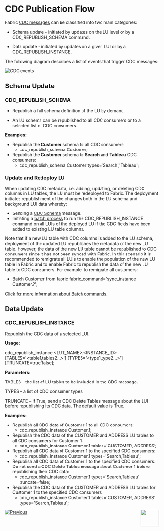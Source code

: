 # CDC Publication Flow

Fabric [CDC messages](03_cdc_messages.md) can be classified into two main categories:

- Schema update - initiated by updates on the LU level or by a CDC_REPUBLISH_SCHEMA command.

- Data update - initiated by updates on a given LUI or by a CDC_REPUBLISH_INSTANCE.

  

The following diagram describes a list of events that trigger CDC messages:

![CDC events](images/cdc_events.png)

## Schema Update

### CDC_REPUBLISH_SCHEMA

-  Republish a full schema definition of the LU by demand.

-  An LU schema can be republished to all CDC consumers or to a selected list of CDC consumers.

**Examples:**

- Republish the **Customer** schema to all CDC consumers:
  - cdc_republish_schema Customer; 
- Republish the **Customer** schema to **Search** and **Tableau** CDC consumers:
  - cdc_republish_schema Customer types='Search','Tableau';



### Update and Redeploy LU

When updating CDC metadata, i.e. adding, updating, or deleting CDC columns in LU tables, the LU must be redeployed to Fabric. The deployment initiates republishment of the  changes both in the LU schema and background LUI data whereby:
- Sending a [CDC Schema](03_cdc_messages.md#cdc-schema) message.
- Initiating a [batch process](/articles/20_jobs_and_batch_services/16_batch_CDC_commands.md) to run the CDC_REPUBLISH_INSTANCE command on all LUIs of the deployed LU if the CDC fields have been added to existing LU table columns.

Note that if a new LU table with CDC columns is added to the LU schema, deployment of the updated LU republishes the metadata of the new LU table. However, the data of the new LU table cannot be republished to CDC consumers since it has not been synced with Fabric. In this scenario it is recommended to remigrate all LUIs to enable the population of the new LU table in Fabric and to enable Fabric to republish the data of the new LU table to CDC consumers. For example, to remigrate all customers:

  - Batch Customer from fabric fabric_command='sync_instance Customer.?';

  [Click for more information about Batch commands](/articles/20_jobs_and_batch_services/12_batch_sync_commands.md).

  

## Data Update

### CDC_REPUBLISH_INSTANCE

Republish the CDC data of a selected LUI. 

**Usage:** 

 cdc_republish_instance <LUT_NAME>.<INSTANCE_ID> [TABLES='<table1,tables2...>'] [TYPES='<type1,type2...>'] [TRUNCATE=true/false];



 **Parameters:**

TABLES – the list of LU tables to be included in the CDC message.

TYPES – a list of CDC consumer types. 

TRUNCATE – if True, send a CDC Delete Tables message about  the LUI before republishing its CDC data. The default value is True. 



**Examples:**

- Republish all CDC data of Customer 1 to all CDC consumers:
  - cdc_republish_instance Customer.1;
- Republish the CDC data of the CUSTOMER and ADDRESS LU tables to all CDC consumers for Customer 1:
  - cdc_republish_instance Customer.1 tables='CUSTOMER, ADDRESS’;
- Republish all CDC data of Customer 1 to the specified CDC consumers:
  - cdc_republish_instance Customer.1 types='Search,Tableau';
- Republish all CDC data of Customer 1 to the specified CDC consumers. Do not send a CDC Delete Tables message about Customer 1 before republishing their CDC data:
  - cdc_republish_instance Customer.1 types='Search,Tableau' truncate=false;
- Republish the CDC data of the CUSTOMER and ADDRESS LU tables for Customer 1 to the specified CDC consumers:
  - cdc_republish_instance Customer.1 tables='CUSTOMER, ADDRESS’ types='Search,Tableau';



[![Previous](/articles/images/Previous.png)](03_cdc_messages.md)[<img align="right" width="60" height="54" src="/articles/images/Next.png">](05_cdc_consumers_implementation.md)
